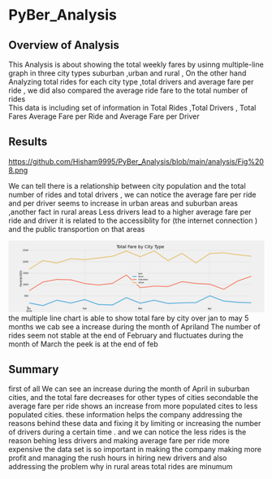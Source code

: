 # PyBer_Analysis


## Overview of Analysis

This Analysis is about showing the total weekly fares by usinng   multiple-line graph in three city types  suburban ,urban and rural , On the other hand Analyzing total rides for each city type ,total drivers  and average fare per ride , we did also compared   the average ride fare to the total number of rides  
This data is  including set of information  in Total Rides	,Total Drivers ,	Total Fares	Average Fare per Ride and 	Average Fare per Driver


## Results


               
               
https://github.com/Hisham9995/PyBer_Analysis/blob/main/analysis/Fig%208.png




We can tell there is a relationship between city population and the total number of rides and total drivers , we can notice the average fare per ride and per driver seems to increase in urban areas and suburban areas ,another fact  in rural areas Less drivers   lead to a higher average fare per ride and driver 
it is related to  the accessiblity for (the internet connection ) and the public transportion on that areas  


![](analysis/PyBer_fare_summary.png)
the multiple line chart is able to show  total fare by city over jan to may 5 months we cab see a increase during the month of Apriland  The number of rides seem not stable  at the end of February and fluctuates during the month of March  the peek is at the end of feb 


## Summary
first of all We can see an  increase during the month of April in suburban cities, and  the total fare decreases for other types of cities
secondable the average fare per ride shows an increase from more populated cites to less populated cities.
these information helps the  company addressing the reasons behind these data and fixing it  by limiting or increasing the number of drivers during a certain time . and we can notice the less rides is the reason behing less drivers and making average fare per ride more expensive the  data set is so important in making the company making more profit and managing the rush hours in hiring new drivers and also addressing the problem why in rural areas
total rides are minumum 



